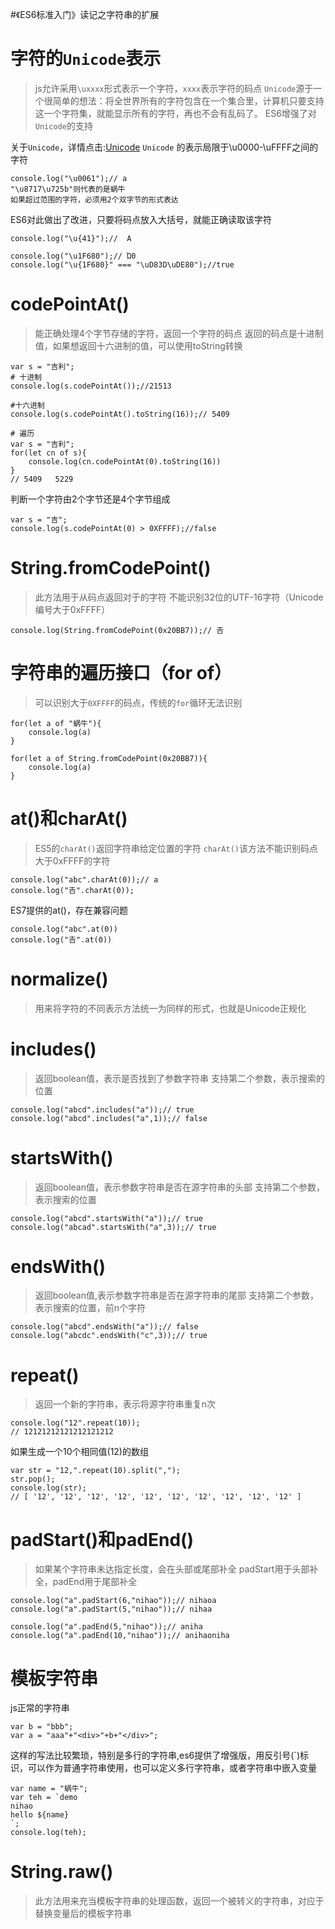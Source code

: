 #《ES6标准入门》读记之字符串的扩展

# 字符的`Unicode`表示
> js允许采用`\uxxxx`形式表示一个字符，`xxxx`表示字符的码点
`Unicode`源于一个很简单的想法：将全世界所有的字符包含在一个集合里，计算机只要支持这一个字符集，就能显示所有的字符，再也不会有乱码了。
ES6增强了对`Unicode`的支持

关于`Unicode`，详情点击:[Unicode](http://www.ruanyifeng.com/blog/2014/12/unicode.html)
`Unicode` 的表示局限于\u0000-\uFFFF之间的字符
```
console.log("\u0061");// a
"\u8717\u725b"则代表的是蜗牛
如果超过范围的字符，必须用2个双字节的形式表达
```
ES6对此做出了改进，只要将码点放入大括号，就能正确读取该字符
```
console.log("\u{41}");//  A

console.log("\u1F680");// Ὠ0
console.log("\u{1F680}" === "\uD83D\uDE80");//true
```
# codePointAt()
> 能正确处理4个字节存储的字符，返回一个字符的码点
返回的码点是十进制值，如果想返回十六进制的值，可以使用toString转换

```
var s = "吉利";
# 十进制
console.log(s.codePointAt());//21513

#十六进制
console.log(s.codePointAt().toString(16));// 5409

# 遍历
var s = "吉利";
for(let cn of s){
    console.log(cn.codePointAt(0).toString(16))
}
// 5409   5229
```
判断一个字符由2个字节还是4个字节组成
```
var s = "吉";
console.log(s.codePointAt(0) > 0XFFFF);//false
```
# String.fromCodePoint()
> 此方法用于从码点返回对于的字符
不能识别32位的UTF-16字符（Unicode编号大于0xFFFF）

```
console.log(String.fromCodePoint(0x20BB7));// 𠮷
```
# 字符串的遍历接口（for of）
> 可以识别大于`0XFFFF`的码点，传统的`for`循环无法识别

```
for(let a of "蜗牛"){
    console.log(a)
}
```
```
for(let a of String.fromCodePoint(0x20BB7)){
    console.log(a)
}
```
# at()和charAt()
> ES5的`charAt()`返回字符串给定位置的字符
`charAt()`该方法不能识别码点大于0xFFFF的字符

```
console.log("abc".charAt(0));// a
console.log("𠮷".charAt(0));
```
ES7提供的at()，存在兼容问题
```
console.log("abc".at(0))
console.log("𠮷".at(0))
```
# normalize()
> 用来将字符的不同表示方法统一为同样的形式，也就是Unicode正规化

# includes()
> 返回boolean值，表示是否找到了参数字符串
支持第二个参数，表示搜索的位置

```
console.log("abcd".includes("a"));// true
console.log("abcd".includes("a",1));// false
```

# startsWith()
> 返回boolean值，表示参数字符串是否在源字符串的头部
支持第二个参数，表示搜索的位置

```
console.log("abcd".startsWith("a"));// true
console.log("abcad".startsWith("a",3));// true
```
# endsWith()
> 返回boolean值,表示参数字符串是否在源字符串的尾部
支持第二个参数，表示搜索的位置，前n个字符

```
console.log("abcd".endsWith("a"));// false
console.log("abcdc".endsWith("c",3));// true
```
# repeat()
> 返回一个新的字符串，表示将源字符串重复n次

```
console.log("12".repeat(10));
// 12121212121212121212
```
如果生成一个10个相同值(12)的数组
```
var str = "12,".repeat(10).split(",");
str.pop();
console.log(str);
// [ '12', '12', '12', '12', '12', '12', '12', '12', '12', '12' ]
```
# padStart()和padEnd()
> 如果某个字符串未达指定长度，会在头部或尾部补全
padStart用于头部补全，padEnd用于尾部补全

```
console.log("a".padStart(6,"nihao"));// nihaoa
console.log("a".padStart(5,"nihao"));// nihaa
```
```
console.log("a".padEnd(5,"nihao"));// aniha
console.log("a".padEnd(10,"nihao"));// anihaoniha
```
# 模板字符串
js正常的字符串
```
var b = "bbb";
var a = "aaa"+"<div>"+b+"</div>";
```
这样的写法比较繁琐，特别是多行的字符串,es6提供了增强版，用反引号(`)标识，可以作为普通字符串使用，也可以定义多行字符串，或者字符串中嵌入变量
```
var name = "蜗牛";
var teh = `demo
nihao
hello ${name}
`;
console.log(teh);
```
# String.raw()
> 此方法用来充当模板字符串的处理函数，返回一个被转义的字符串，对应于替换变量后的模板字符串